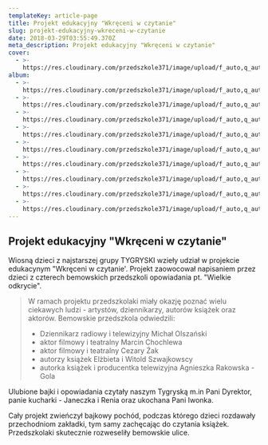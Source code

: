 ```yaml
---
templateKey: article-page
title: Projekt edukacyjny "Wkręceni w czytanie"
slug: projekt-edukacyjny-wkreceni-w-czytanie
date: 2018-03-29T03:55:49.370Z
meta_description: Projekt edukacyjny "Wkręceni w czytanie"
cover: 
  - >-
    https://res.cloudinary.com/przedszkole371/image/upload/f_auto,q_auto/c_fill,w_1200/v1570192816/Albumy%20zdj%C4%99%C4%87/2018/60585336_487696438434862_4199912789201911808_n_gdbitp.jpg
album:
  - >-
    https://res.cloudinary.com/przedszkole371/image/upload/f_auto,q_auto/c_fill,w_1200/v1570192817/Albumy%20zdj%C4%99%C4%87/2018/DSC03716_twxgdm.jpg
  - >-
    https://res.cloudinary.com/przedszkole371/image/upload/f_auto,q_auto/c_fill,w_1200/v1570192816/Albumy%20zdj%C4%99%C4%87/2018/DSC03722_tvediz.jpg
  - >-
    https://res.cloudinary.com/przedszkole371/image/upload/f_auto,q_auto/c_fill,w_1200/v1570192816/Albumy%20zdj%C4%99%C4%87/2018/DSC03728_nduaaf.jpg
  - >-
    https://res.cloudinary.com/przedszkole371/image/upload/f_auto,q_auto/c_fill,w_1200/v1570192816/Albumy%20zdj%C4%99%C4%87/2018/60290982_1273345339497133_4720802050584084480_n_1_m5vtgu.jpg
  - >-
    https://res.cloudinary.com/przedszkole371/image/upload/f_auto,q_auto/c_fill,w_1200/v1570192816/Albumy%20zdj%C4%99%C4%87/2018/60585336_487696438434862_4199912789201911808_n_gdbitp.jpg
  - >-
    https://res.cloudinary.com/przedszkole371/image/upload/f_auto,q_auto/c_fill,w_1200/v1570192816/Albumy%20zdj%C4%99%C4%87/2018/56580408_428684121228609_3113056445772333056_n_mijuzq.jpg
  - >-
    https://res.cloudinary.com/przedszkole371/image/upload/f_auto,q_auto/c_fill,w_1200/v1570192816/Albumy%20zdj%C4%99%C4%87/2018/60305882_2091712181125833_1089573219481944064_n_xsjkws.jpg
  - >-
    https://res.cloudinary.com/przedszkole371/image/upload/f_auto,q_auto/c_fill,w_1200/v1570192815/Albumy%20zdj%C4%99%C4%87/2018/56536227_1963285677115027_4439155945196486656_n_ujr2ev.jpg
  - >-
    https://res.cloudinary.com/przedszkole371/image/upload/f_auto,q_auto/c_fill,w_1200/v1570192815/Albumy%20zdj%C4%99%C4%87/2018/60289398_594403804374975_2373365508629069824_n_j3ken7.jpg
---
```


## Projekt edukacyjny "Wkręceni w czytanie"

Wiosną dzieci z najstarszej grupy TYGRYSKI wzieły udział w projekcie edukacynym "Wkręceni w czytanie'. Projekt zaowocował napisaniem przez dzieci z czterech bemowskich przedszkoli opowiadania pt. "Wielkie odkrycie".

> W ramach projektu przedszkolaki miały okazję poznać wielu ciekawych ludzi - artystów, dziennikarzy, autorów książek oraz aktorów. Bemowskie przedszkola odwiedzili:
>- Dziennikarz radiowy i telewizyjny Michał Olszański
>- aktor filmowy i teatralny Marcin Chochlewa
>- aktor filmowy i teatralny Cezary Żak
>- autorzy książek Elżbieta i Witold Szwajkowscy
>- autorka książek i producentka telewizyjna Agnieszka Rakowska - Gola

Ulubione bajki i opowiadania czytały naszym Tygryską m.in Pani Dyrektor, panie kucharki - Janeczka i Renia oraz ukochana Pani Iwonka.

Cały projekt zwieńczył bajkowy pochód, podczas którego dzieci rozdawały przechodniom zakładki, tym samy zachęcając do czytania książek. Przedszkolaki skutecznie rozweseliły bemowskie ulice.
